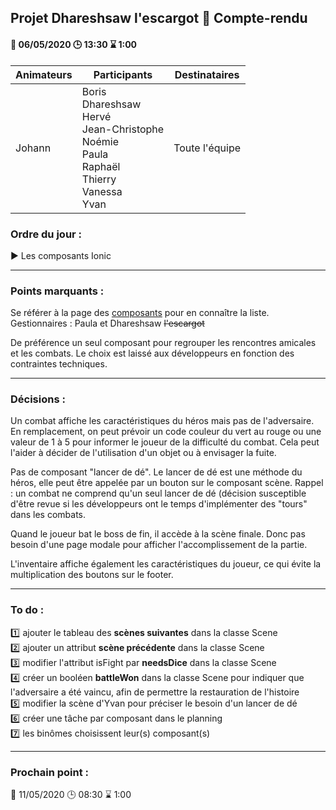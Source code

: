 ## Projet Dhareshsaw l'escargot :snail: Compte-rendu

#### :date: 06/05/2020 :clock3: 13:30 :hourglass: 1:00

| Animateurs | Participants | Destinataires |
| --- | --- | --- |
| Johann | Boris <br/> Dhareshsaw <br/> Hervé <br/> Jean-Christophe <br/> Noémie <br/> Paula <br/> Raphaël <br/> Thierry <br/> Vanessa <br/> Yvan | Toute l'équipe |

### Ordre du jour :
:arrow_forward: Les composants Ionic

***
### Points marquants :
Se référer à la page des [composants](https://github.com/myclouet/DevMultiSupport/wiki/Composants-Ionic) pour en connaître la liste. 
Gestionnaires : Paula et Dhareshsaw ~~l'escargot~~

De préférence un seul composant pour regrouper les rencontres amicales et les combats. Le choix est laissé aux développeurs en fonction des
contraintes techniques.

***
### Décisions :
Un combat affiche les caractéristiques du héros mais pas de l'adversaire. En remplacement, on peut prévoir un code couleur 
du vert au rouge ou une valeur de 1 à 5 pour informer le joueur de la difficulté du combat. Cela peut l'aider à décider de l'utilisation
d'un objet ou à envisager la fuite.

Pas de composant "lancer de dé". Le lancer de dé est une méthode du héros, elle peut être appelée par un bouton sur le composant scène.
Rappel : un combat ne comprend qu'un seul lancer de dé (décision susceptible d'être revue si les développeurs ont le temps d'implémenter
des "tours" dans les combats.

Quand le joueur bat le boss de fin, il accède à la scène finale. Donc pas besoin d'une page modale pour afficher l'accomplissement de la
partie.

L'inventaire affiche également les caractéristiques du joueur, ce qui évite la multiplication des boutons sur le footer.

***

### To do :
:one: ajouter le tableau des **scènes suivantes** dans la classe Scene  
:two: ajouter un attribut **scène précédente** dans la classe Scene  
:three: modifier l'attribut isFight par **needsDice** dans la classe Scene  
:four: créer un booléen **battleWon** dans la classe Scene pour indiquer que l'adversaire a été vaincu, afin de permettre la restauration de l'histoire  
:five: modifier la scène d'Yvan pour préciser le besoin d'un lancer de dé  
:six: créer une tâche par composant dans le planning  
:seven: les binômes choisissent leur(s) composant(s)  

***
### Prochain point :
:date: 11/05/2020 :clock3: 08:30 :hourglass: 1:00
